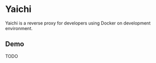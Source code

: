 # Yaichi

Yaichi is a reverse proxy for developers using Docker on development environment.

## Demo

TODO
